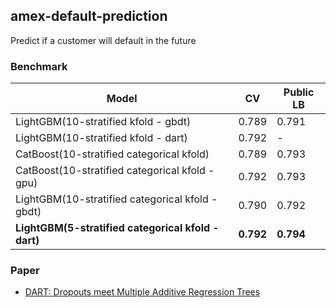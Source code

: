 ## amex-default-prediction
Predict if a customer will default in the future

### Benchmark
|Model|CV|Public LB|
|-----|--|------|
|LightGBM(10-stratified kfold - gbdt)|0.789|0.791|
|LightGBM(10-stratified kfold - dart)|0.792|-|
|CatBoost(10-stratified categorical kfold)|0.789|0.793|
|CatBoost(10-stratified categorical kfold - gpu)|0.792|0.793|
|LightGBM(10-stratified categorical kfold - gbdt)|0.790|0.792|
|**LightGBM(5-stratified categorical kfold - dart)**|**0.792**|**0.794**|

### Paper
+ [DART: Dropouts meet Multiple Additive Regression Trees](https://arxiv.org/abs/1505.01866)
